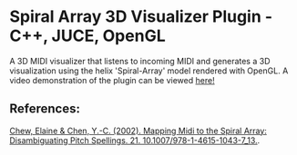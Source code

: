 # Spiral Array 3D Visualizer Plugin - C++, JUCE, OpenGL

A 3D MIDI visualizer that listens to incoming MIDI and generates a 3D   visualization using the helix 'Spiral-Array' model rendered with OpenGL. A video demonstration of the plugin can be viewed [here!](https://www.youtube.com/watch?v=Tsdqzs6BkKM)

## References:
[Chew, Elaine & Chen, Y.-C. (2002). Mapping Midi to the Spiral Array: Disambiguating Pitch Spellings. 21. 10.1007/978-1-4615-1043-7_13.](https://www.academia.edu/31215169/Mapping_midi_to_the_spiral_array_Disambiguating_pitch_spellings).
